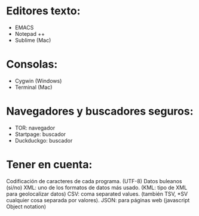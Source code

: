 # Editores texto:
- EMACS
- Notepad ++
- Sublime (Mac)

# Consolas:
- Cygwin (Windows)
- Terminal (Mac) 

# Navegadores y buscadores seguros:
- TOR: navegador 
- Startpage: buscador 
- Duckduckgo: buscador 

# Tener en cuenta:
Codificación de caracteres de cada programa. (UTF-8)
Datos buleanos (si/no)
XML: uno de los formatos de datos más usado. (KML: tipo de XML para geolocalizar datos)
CSV: coma separated values. (también TSV, *SV cualquier cosa separada por valores). 
JSON: para páginas web (javascript Object notation)
